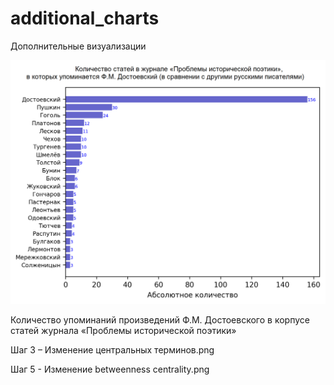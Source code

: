 # additional_charts
Дополнительные визуализации


![Количество статей в журнале «Проблемы исторической поэтики», в которых упоминается Ф.М. Достоевский (в сравнении с другими русскими писателями)](https://raw.githubusercontent.com/thesaurus-dostoevsky/additional_charts/43e850ecb105a5f0a78d60b616cdf2395fca6a63/%D0%9A%D0%BE%D0%BB%D0%B8%D1%87%D0%B5%D1%81%D1%82%D0%B2%D0%BE%20%D1%81%D1%82%D0%B0%D1%82%D0%B5%D0%B9%20%D0%B2%20%D0%B6%D1%83%D1%80%D0%BD%D0%B0%D0%BB%D0%B5%20%C2%AB%D0%9F%D1%80%D0%BE%D0%B1%D0%BB%D0%B5%D0%BC%D1%8B%20%D0%B8%D1%81%D1%82%D0%BE%D1%80%D0%B8%D1%87%D0%B5%D1%81%D0%BA%D0%BE%D0%B9%20%D0%BF%D0%BE%D1%8D%D1%82%D0%B8%D0%BA%D0%B8%C2%BB%2C%20%D0%B2%20%D0%BA%D0%BE%D1%82%D0%BE%D1%80%D1%8B%D1%85%20%D1%83%D0%BF%D0%BE%D0%BC%D0%B8%D0%BD%D0%B0%D0%B5%D1%82%D1%81%D1%8F%20%D0%A4.%D0%9C.%20%D0%94%D0%BE%D1%81%D1%82%D0%BE%D0%B5%D0%B2%D1%81%D0%BA%D0%B8%D0%B9%20(%D0%B2%20%D1%81%D1%80%D0%B0%D0%B2%D0%BD%D0%B5%D0%BD%D0%B8%D0%B8%20%D1%81%20%D0%B4%D1%80%D1%83%D0%B3%D0%B8%D0%BC%D0%B8%20%D1%80%D1%83%D1%81%D1%81%D0%BA%D0%B8%D0%BC%D0%B8%20%D0%BF%D0%B8%D1%81%D0%B0%D1%82%D0%B5%D0%BB%D1%8F%D0%BC%D0%B8).png)

Количество упоминаний произведений Ф.М. Достоевского в корпусе статей журнала «Проблемы исторической поэтики» 

Шаг 3 – Изменение центральных терминов.png

Шаг 5 - Изменение betweenness centrality.png

